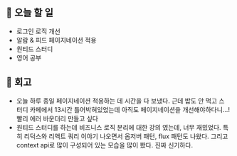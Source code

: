 ## 📑 오늘 할 일

- 로그인 로직 개선
- 알람 & 피드 페이지네이션 적용
- 원티드 스터디
- 영어 공부

## 💬 회고

- 오늘 하루 종일 페이지네이션 적용하는 데 시간을 다 보냈다. 근데 밥도 안 먹고 스터디 카페에서 13시간 틀어박혀있었는데 아직도 페이지네이션을 개선해야하다니...! 빨리 에러 바운더리 만들고 싶다
- 원티드 스터디를 하는데 비즈니스 로직 분리에 대한 강의 였는데, 너무 재밌었다. 특히 리덕스와 리액트 쿼리 이야기 나오면서 옵저버 패턴, flux 패턴도 나왔다. 그리고 context api로 많이 구성되어 있는 모습을 많이 봤다. 진짜 신기하다.
